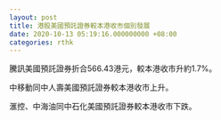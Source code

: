 ```yaml
---
layout: post
title: 港股美國預託證券較本港收市個別發展
date: 2020-10-13 05:19:16.000000000 +08:00
categories: rthk
---
```


騰訊美國預託證券折合566.43港元，較本港收市升約1.7%。

中移動同中人壽美國預託證券較本港收市上升。

滙控、中海油同中石化美國預託證券較本港收市下跌。
